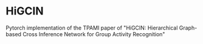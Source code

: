 # HiGCIN
Pytorch implementation of the TPAMI paper of "HiGCIN: Hierarchical Graph-based Cross Inference Network for Group Activity Recognition"
